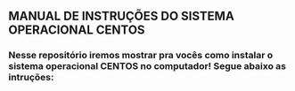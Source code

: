 ## MANUAL DE INSTRUÇÕES DO SISTEMA OPERACIONAL CENTOS

### Nesse repositório iremos mostrar pra vocês como instalar o sistema operacional CENTOS no computador! Segue abaixo as intruções:


